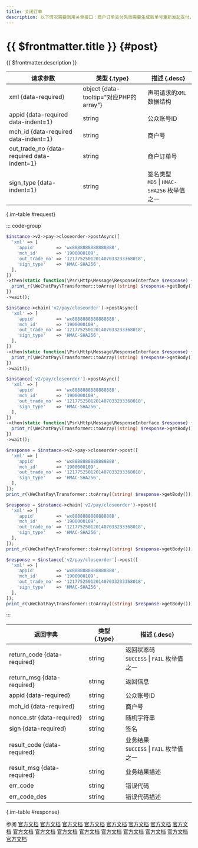```yaml
---
title: 关闭订单
description: 以下情况需要调用关单接口：商户订单支付失败需要生成新单号重新发起支付，要对原订单号调用关单，避免重复支付；系统下单后，用户支付超时，系统退出不再受理，避免用户继续，请调用关单接口。**注意：订单生成后不能马上调用关单接口，最短调用时间间隔为5分钟。**
---
```


# {{ $frontmatter.title }} {#post}

{{ $frontmatter.description }}

| 请求参数 | 类型 {.type} | 描述 {.desc}
| --- | --- | ---
| xml {data-required} | object {data-tooltip="对应PHP的array"} | 声明请求的`XML`数据结构
| appid {data-required data-indent=1} | string | 公众账号ID
| mch_id {data-required data-indent=1} | string | 商户号
| out_trade_no {data-required data-indent=1} | string | 商户订单号
| sign_type {data-indent=1} | string | 签名类型<br/>`MD5` \| `HMAC-SHA256` 枚举值之一

{.im-table #request}

::: code-group

```php [异步纯链式]
$instance->v2->pay->closeorder->postAsync([
  'xml' => [
    'appid'        => 'wx8888888888888888',
    'mch_id'       => '1900000109',
    'out_trade_no' => '1217752501201407033233368018',
    'sign_type'    => 'HMAC-SHA256',
  ],
])
->then(static function(\Psr\Http\Message\ResponseInterface $response) {
  print_r(\WeChatPay\Transformer::toArray((string) $response->getBody()));
})
->wait();
```

```php [异步声明式]
$instance->chain('v2/pay/closeorder')->postAsync([
  'xml' => [
    'appid'        => 'wx8888888888888888',
    'mch_id'       => '1900000109',
    'out_trade_no' => '1217752501201407033233368018',
    'sign_type'    => 'HMAC-SHA256',
  ],
])
->then(static function(\Psr\Http\Message\ResponseInterface $response) {
  print_r(\WeChatPay\Transformer::toArray((string) $response->getBody()));
})
->wait();
```

```php [异步属性式]
$instance['v2/pay/closeorder']->postAsync([
  'xml' => [
    'appid'        => 'wx8888888888888888',
    'mch_id'       => '1900000109',
    'out_trade_no' => '1217752501201407033233368018',
    'sign_type'    => 'HMAC-SHA256',
  ],
])
->then(static function(\Psr\Http\Message\ResponseInterface $response) {
  print_r(\WeChatPay\Transformer::toArray((string) $response->getBody()));
})
->wait();
```

```php [同步纯链式]
$response = $instance->v2->pay->closeorder->post([
  'xml' => [
    'appid'        => 'wx8888888888888888',
    'mch_id'       => '1900000109',
    'out_trade_no' => '1217752501201407033233368018',
    'sign_type'    => 'HMAC-SHA256',
  ],
]);
print_r(\WeChatPay\Transformer::toArray((string) $response->getBody()));
```

```php [同步声明式]
$response = $instance->chain('v2/pay/closeorder')->post([
  'xml' => [
    'appid'        => 'wx8888888888888888',
    'mch_id'       => '1900000109',
    'out_trade_no' => '1217752501201407033233368018',
    'sign_type'    => 'HMAC-SHA256',
  ],
]);
print_r(\WeChatPay\Transformer::toArray((string) $response->getBody()));
```

```php [同步属性式]
$response = $instance['v2/pay/closeorder']->post([
  'xml' => [
    'appid'        => 'wx8888888888888888',
    'mch_id'       => '1900000109',
    'out_trade_no' => '1217752501201407033233368018',
    'sign_type'    => 'HMAC-SHA256',
  ],
]);
print_r(\WeChatPay\Transformer::toArray((string) $response->getBody()));
```

:::

| 返回字典 | 类型 {.type} | 描述 {.desc}
| --- | --- | ---
| return_code {data-required} | string | 返回状态码<br/>`SUCCESS` \| `FAIL` 枚举值之一
| return_msg {data-required} | string | 返回信息
| appid {data-required} | string | 公众账号ID
| mch_id {data-required} | string | 商户号
| nonce_str {data-required} | string | 随机字符串
| sign {data-required} | string | 签名
| result_code {data-required} | string | 业务结果<br/>`SUCCESS` \| `FAIL` 枚举值之一
| result_msg {data-required} | string | 业务结果描述
| err_code | string | 错误代码
| err_code_des | string | 错误代码描述

{.im-table #response}

参阅 [官方文档](https://pay.weixin.qq.com/doc/v2/merchant/4011935216) [官方文档](https://pay.weixin.qq.com/doc/v2/merchant/4011936618) [官方文档](https://pay.weixin.qq.com/doc/v2/merchant/4011937627) [官方文档](https://pay.weixin.qq.com/doc/v2/merchant/4011937390) [官方文档](https://pay.weixin.qq.com/doc/v2/merchant/4011941206) [官方文档](https://pay.weixin.qq.com/doc/v2/merchant/4011987803) [官方文档](https://pay.weixin.qq.com/doc/v2/partner/4011936646) [官方文档](https://pay.weixin.qq.com/doc/v2/partner/4011989257) [官方文档](https://pay.weixin.qq.com/doc/v2/partner/4011960250) [官方文档](https://pay.weixin.qq.com/doc/v2/partner/4011940962) [官方文档](https://pay.weixin.qq.com/doc/v2/partner/4011984036) [官方文档](https://pay.weixin.qq.com/doc/v2/partner/4011988383) [官方文档](https://pay.weixin.qq.com/doc/global/v2/zh/4013634951) [官方文档](https://pay.weixin.qq.com/doc/global/v2/zh/4013634995) [官方文档](https://pay.weixin.qq.com/doc/global/v2/zh/4013635199) [官方文档](https://pay.weixin.qq.com/doc/global/v2/zh/4013636477) [官方文档](https://pay.weixin.qq.com/doc/global/v2/zh/4013636602)
